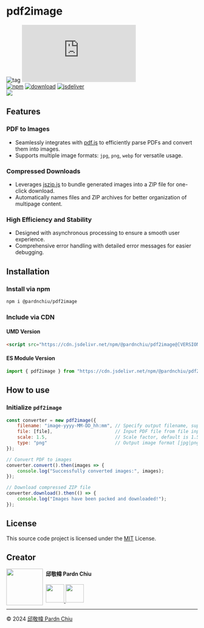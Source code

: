 # pdf2image

![tag](https://img.shields.io/badge/tag-JavaScript%20Library-bb4444) 
![size](https://img.shields.io/github/size/pardnchiu/pdf2image/dist%2Fpdf2image.js)<br>
[![npm](https://img.shields.io/npm/v/@pardnchiu/pdf2image)](https://www.npmjs.com/package/@pardnchiu/pdf2image)
[![download](https://img.shields.io/npm/dm/@pardnchiu/pdf2image)](https://www.npmjs.com/package/@pardnchiu/pdf2image)
[![jsdeliver](https://img.shields.io/jsdelivr/npm/hm/@pardnchiu/pdf2image)](https://www.jsdelivr.com/package/npm/@pardnchiu/pdf2image)<br>
[![](https://img.shields.io/badge/查閱-中文版本-ffffff)](https://github.com/pardnchiu/pdf2image/blob/main/README.zh.md)

## Features

### PDF to Images
- Seamlessly integrates with [pdf.js](https://github.com/mozilla/pdf.js) to efficiently parse PDFs and convert them into images.
- Supports multiple image formats: `jpg`, `png`, `webp` for versatile usage.

### Compressed Downloads
- Leverages [jszip.js](https://github.com/Stuk/jszip) to bundle generated images into a ZIP file for one-click download.
- Automatically names files and ZIP archives for better organization of multipage content.

### High Efficiency and Stability
- Designed with asynchronous processing to ensure a smooth user experience.
- Comprehensive error handling with detailed error messages for easier debugging.

## Installation

### Install via npm
```bash
npm i @pardnchiu/pdf2image
```

### Include via CDN

#### UMD Version
```html
<script src="https://cdn.jsdelivr.net/npm/@pardnchiu/pdf2image@[VERSION]/dist/pdf2image.js"></script>
```

#### ES Module Version
```javascript
import { pdf2image } from "https://cdn.jsdelivr.net/npm/@pardnchiu/pdf2image@[VERSION]/dist/pdf2image.esm.js";
```

## How to use

### Initialize `pdf2image`
```Javascript
const converter = new pdf2image({
    filename: "image-yyyy-MM-DD_hh:mm", // Specify output filename, supports date format templates [yyyy|MM|DD|hh|mm]
    file: [file],                       // Input PDF file from file input or other sources
    scale: 1.5,                         // Scale factor, default is 1.5
    type: "png"                         // Output image format [jpg|png|webp]
});

// Convert PDF to images
converter.convert().then(images => {
    console.log("Successfully converted images:", images);
});

// Download compressed ZIP file
converter.download().then(() => {
    console.log("Images have been packed and downloaded!");
});
```

## License

This source code project is licensed under the [MIT](https://github.com/pardnchiu/pdf2image/blob/main/LICENSE) License.

## Creator

<img src="https://avatars.githubusercontent.com/u/25631760" align="left" width="96" height="96" style="margin-right: 0.5rem;">

<h4 style="padding-top: 0">邱敬幃 Pardn Chiu</h4>

<a href="mailto:dev@pardn.io" target="_blank">
    <img src="https://pardn.io/image/email.svg" width="48" height="48">
</a> <a href="https://linkedin.com/in/pardnchiu" target="_blank">
    <img src="https://pardn.io/image/linkedin.svg" width="48" height="48">
</a>

***

©️ 2024 [邱敬幃 Pardn Chiu](https://pardn.io)
